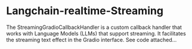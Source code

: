 # Langchain-realtime-Streaming
The StreamingGradioCallbackHandler is a custom callback handler that works with Language Models (LLMs) that support streaming. It facilitates the streaming text effect in the Gradio interface.  See code attached...
